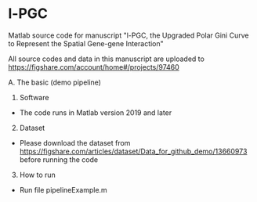# l-PGC
Matlab source code for manuscript "l-PGC, the Upgraded Polar Gini Curve to Represent the Spatial Gene-gene Interaction"

All source codes and data in this manuscript are uploaded to https://figshare.com/account/home#/projects/97460

A. The basic (demo pipeline)

1. Software
- The code runs in Matlab version 2019 and later

2. Dataset
- Please download the dataset from https://figshare.com/articles/dataset/Data_for_github_demo/13660973 before running the code

3. How to run
- Run file pipelineExample.m
